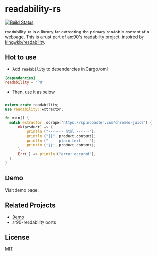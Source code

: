 readability-rs
=============

[![Build Status](https://travis-ci.org/kumabook/readability.svg?branch=master)](https://travis-ci.org/kumabook/readability)

readability-rs is a library for extracting the primary readable content of a webpage.
This is a rust port of arc90's readability project.
inspired by [kingwkb/readability](https://github.com/kingwkb/readability).


Hot to use
-------


- Add `readability` to dependencies in Cargo.toml

```toml
[dependencies]
readability = "^0"
```

- Then, use it as below

```rust

extern crate readability;
use readability::extractor;

fn main() {
  match extractor::scrape("https://spincoaster.com/chromeo-juice") {
      Ok(product) => {
          println!("------- html ------");
          println!("{}", product.content);
          println!("---- plain text ---");
          println!("{}", product.content);
      },
      Err(_) => println!("error occured"),
  }
}

```


Demo
-------

Visit [demo page](http://readability-rs.herokuapp.com/web/index.html).


Related Projects
----------------

- [Demo](https://github.com/kumabook/readability-demo)
- [ar90-readability ports](https://github.com/masukomi/ar90-readability#ports)

License
-------

[MIT](LICENSE)
